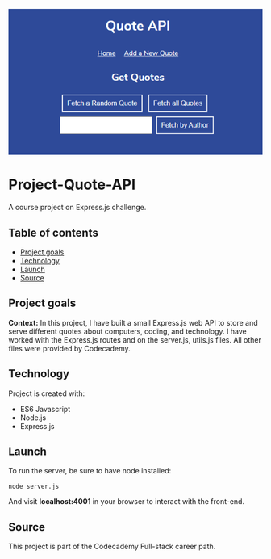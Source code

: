 ![](quote-api.png)

# Project-Quote-API

A course project on Express.js challenge.

## Table of contents
* [Project goals](#project-goals)
* [Technology](#technology)
* [Launch](#launch)
* [Source](#source)

## Project goals
**Context:** In this project, I have built a small Express.js web API to store and serve different quotes about computers, coding, and technology. 
I have worked with the Express.js routes and on the server.js, utils.js files.
All other files were provided by Codecademy.

## Technology
Project is created with:
 - ES6 Javascript
 - Node.js
 - Express.js
 
## Launch
To run the server, be sure to have node installed: 
```
node server.js
```
And visit **localhost:4001** in your browser to interact with the front-end.

## Source
This project is part of the Codecademy Full-stack career path. 